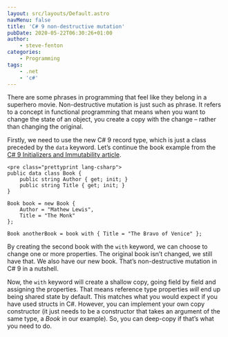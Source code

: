 ```yaml
---
layout: src/layouts/Default.astro
navMenu: false
title: 'C# 9 non-destructive mutation'
pubDate: 2020-05-22T06:30:26+01:00
author:
    - steve-fenton
categories:
    - Programming
tags:
    - .net
    - 'c#'
---
```


There are some phrases in programming that feel like they belong in a superhero movie. Non-destructive mutation is just such as phrase. It refers to a concept in functional programming that means when you want to change the state of an object, you create a copy with the change – rather than changing the original.

Firstly, we need to use the new C# 9 record type, which is just a class preceded by the `data` keyword. Let’s continue the book example from the [C# 9 Initializers and Immutability article](https://www.stevefenton.co.uk/2020/05/csharp-9-initializers-and-immutability/).

```
<pre class="prettyprint lang-csharp">
public data class Book {
    public string Author { get; init; }
    public string Title { get; init; }
}

Book book = new Book {
    Author = "Mathew Lewis",
    Title = "The Monk"
};

Book anotherBook = book with { Title = "The Bravo of Venice" };
```
By creating the second book with the `with` keyword, we can choose to change one or more properties. The original book isn’t changed, we still have that. We also have our new book. That’s non-destructive mutation in C# 9 in a nutshell.

Now, the `with` keyword will create a shallow copy, going field by field and assigning the properties. That means reference type properties *will* end up being shared state by default. This matches what you would expect if you have used structs in C#. However, you can implement your own copy constructor (it just needs to be a constructor that takes an argument of the same type, a *Book* in our example). So, you can deep-copy if that’s what you need to do.